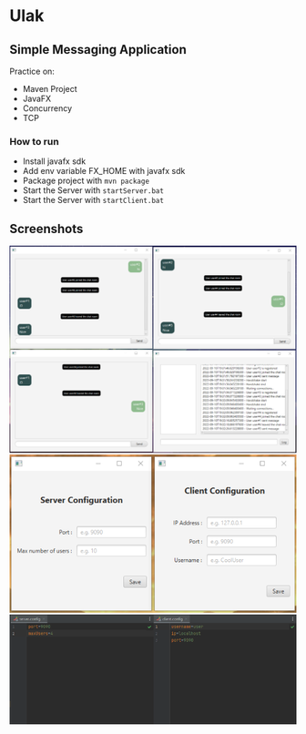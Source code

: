 # Ulak
## Simple Messaging Application

Practice on:
* Maven Project
* JavaFX
* Concurrency
* TCP

### How to run

* Install javafx sdk
* Add env variable FX_HOME with javafx sdk
* Package project with `mvn package`
* Start the Server with `startServer.bat`
* Start the Server with `startClient.bat`

## Screenshots

![1](images/1.png)
![2](images/2.png)
![3](images/3.png)